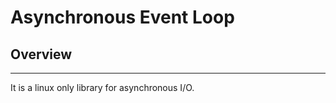 <h1>Asynchronous Event Loop</h1>
<h2>Overview</h2>
<hr>
<p>It is a linux only library for asynchronous I/O.</p>